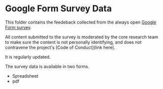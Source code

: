 # Google Form Survey Data

This folder contains the feedeback collected from the always open [Google Form survey](https://bit.ly/AutisticaTuringCitSciForm). 

All content submitted to the survey is moderated by the core research team to make sure the content is not personally identifying, and does not contravene the project's [Code of Conduct](link here).

It is regularly updated. 

The survey data is available in two forms.

  * Spreadsheet 
  * pdf
  
 
